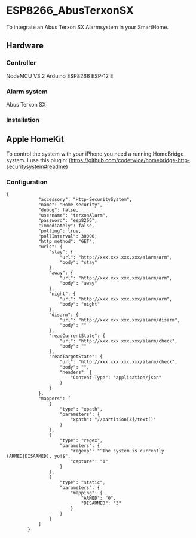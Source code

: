 # ESP8266_AbusTerxonSX

To integrate an Abus Terxon SX Alarmsystem in your SmartHome.

## Hardware
### Controller

NodeMCU V3.2 Arduino ESP8266 ESP-12 E 

### Alarm system

Abus Terxon SX

### Installation

## Apple HomeKit

To control the system with your iPhone you need a running HomeBridge system.
I use this plugin: (https://github.com/codetwice/homebridge-http-securitysystem#readme)

### Configuration

```
{
            "accessory": "Http-SecuritySystem",
            "name": "Home security",
            "debug": false,
            "username": "terxonAlarm",
            "password": "esp8266",
            "immediately": false,
            "polling": true,
            "pollInterval": 30000,
            "http_method": "GET",
            "urls": {
                "stay": {
                    "url": "http://xxx.xxx.xxx.xxx/alarm/arm",
                    "body": "stay"
                },
                "away": {
                    "url": "http://xxx.xxx.xxx.xxx/alarm/arm",
                    "body": "away"
                },
                "night": {
                    "url": "http://xxx.xxx.xxx.xxx/alarm/arm",
                    "body": "night"
                },
                "disarm": {
                    "url": "http://xxx.xxx.xxx.xxx/alarm/disarm",
                    "body": ""
                },
                "readCurrentState": {
                    "url": "http://xxx.xxx.xxx.xxx/alarm/check",
                    "body": ""
                },
                "readTargetState": {
                    "url": "http://xxx.xxx.xxx.xxx/alarm/check",
                    "body": "",
                    "headers": {
                        "Content-Type": "application/json"
                    }
                }
            },
            "mappers": [
                {
                    "type": "xpath",
                    "parameters": {
                        "xpath": "//partition[3]/text()"
                    }
                },
                {
                    "type": "regex",
                    "parameters": {
                        "regexp": "^The system is currently (ARMED|DISARMED), yo!$",
                        "capture": "1"
                    }
                },
                {
                    "type": "static",
                    "parameters": {
                        "mapping": {
                            "ARMED": "0",
                            "DISARMED": "3"
                        }
                    }
                }
            ]
        }
```
